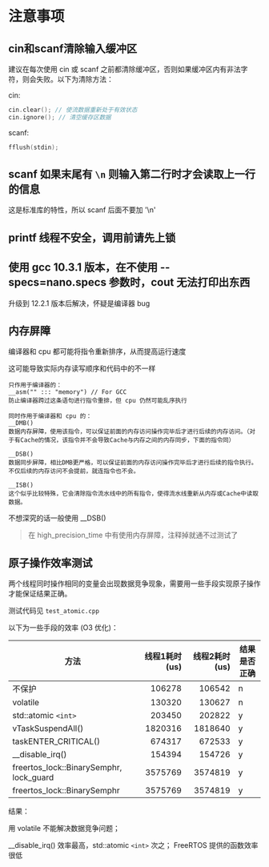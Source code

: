 # 注意事项

## cin和scanf清除输入缓冲区

建议在每次使用 cin 或 scanf 之前都清除缓冲区，否则如果缓冲区内有非法字符，则会失败。以下为清除方法：

cin:

```c++
cin.clear(); // 使流数据重新处于有效状态
cin.ignore(); // 清空缓存区数据
```

scanf:

```c
fflush(stdin);
```

## scanf 如果末尾有 `\n` 则输入第二行时才会读取上一行的信息

这是标准库的特性，所以 scanf 后面不要加 '\n'

## printf 线程不安全，调用前请先上锁

## 使用 gcc 10.3.1 版本，在不使用 --specs=nano.specs 参数时，cout 无法打印出东西

升级到 12.2.1 版本后解决，怀疑是编译器 bug

## 内存屏障

编译器和 cpu 都可能将指令重新排序，从而提高运行速度

这可能导致实际内存读写顺序和代码中的不一样

```
只作用于编译器的：
__asm("" ::: "memory") // For GCC
防止编译器跨过这条语句进行指令重排，但 cpu 仍然可能乱序执行

同时作用于编译器和 cpu 的：
__DMB()
数据内存屏障，使用该指令，可以保证前面的内存访问操作完毕后才进行后续的内存访问。（对于有Cache的情况，该指令并不会导致Cache与内存之间的内存同步，下面的指令同）

__DSB()
数据同步屏障，相比DMB更严格，可以保证前面的内存访问操作完毕后才进行后续的指令执行。 不仅后续的内存访问不会提前，就连指令也不会。

__ISB()
这个似乎比较特殊，它会清除指令流水线中的所有指令，使得流水线重新从内存或Cache中读取数据。
```

不想深究的话一般使用 __DSB()

> 在 high_precision_time 中有使用内存屏障，注释掉就通不过测试了

## 原子操作效率测试

两个线程同时操作相同的变量会出现数据竞争现象，需要用一些手段实现原子操作才能保证结果正确。

测试代码见 `test_atomic.cpp`

以下为一些手段的效率 (O3 优化)：

| 方法                                    | 线程1耗时(us) | 线程2耗时(us) | 结果是否正确 |
| --------------------------------------- | ------------: | ------------: | ------------ |
| 不保护                                  |        106278 |        106542 | n            |
| volatile                                |        130320 |        130627 | n            |
| std::atomic `<int>`                   |        203450 |        202822 | y            |
| vTaskSuspendAll()                       |       1820316 |       1818640 | y            |
| taskENTER_CRITICAL()                    |        674317 |        672533 | y            |
| __disable_irq()                         |        154394 |        154726 | y            |
| freertos_lock::BinarySemphr, lock_guard |       3575769 |       3574819 | y            |
| freertos_lock::BinarySemphr             |       3575769 |       3574819 | y            |

结果：

用 volatile 不能解决数据竞争问题；

__disable_irq() 效率最高，std::atomic `<int>` 次之； FreeRTOS 提供的函数效率很低
